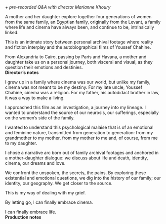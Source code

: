 
_+ pre-recorded Q&A with director Marianne Khoury_

A mother and her daughter explore together four generations of women from the same family, an Egyptian family, originally from the Levant, a family where life and cinema have always been, and continue to be, intrinsically linked.

This is an intimate story between personal archival footage where reality and fiction interplay and the autobiographical films of Youssef Chahine.

From Alexandria to Cairo, passing by Paris and Havana, a mother and daughter take us on a personal journey, both visceral and visual, as they question their emotions and destinies.<br>
**Director’s notes**<br>

I grew up in a family where cinema was our world, but unlike my family, cinema was not meant to be my destiny. For my late uncle, Youssef Chahine, cinema was a religion. For my father, his autodidact brother in law, it was a way to make a living.

I approached this film as an investigation, a journey into my lineage. I wanted to understand the source of our neurosis, our sufferings, especially on the women’s side of the family.

I wanted to understand this psychological malaise that is of an emotional and feminine nature, transmitted from generation to generation: from my grandmother to my mother, from my mother to me and, of course, from me to my daughter.

I chose a narrative arc born out of family archival footages and anchored in a mother-daughter dialogue: we discuss about life and death, identity, cinema, our dreams and love.

We confront the unspoken, the secrets, the pains. By exploring these existential and emotional questions, we dig into the history of our family; our identity, our geography. We get closer to the source.

This is my way of dealing with my grief.

By letting go, I can finally embrace cinema.

I can finally embrace life.<br>
**Production notes**
<!--stackedit_data:
eyJoaXN0b3J5IjpbLTYwMDU4Njk1Ml19
-->